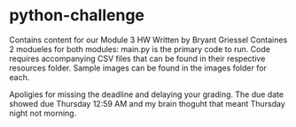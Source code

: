 # python-challenge
Contains content for our Module 3 HW Written by Bryant Griessel
Containes 2 modueles for both modules:
	main.py is the primary code to run.
	Code requires accompanying CSV files that can be found in their respective resources folder.
	Sample images can be found in the images folder for each.

Apoligies for missing the deadline and delaying your grading. The due date showed due Thursday 12:59 AM and my brain thoguht that meant Thursday night not morning.

